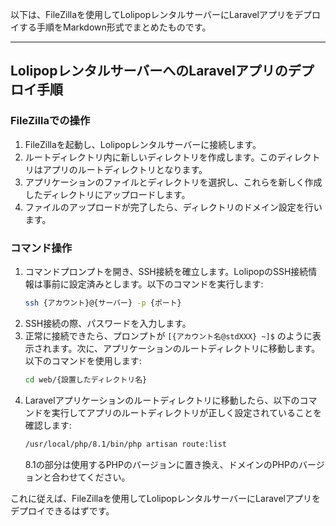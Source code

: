 以下は、FileZillaを使用してLolipopレンタルサーバーにLaravelアプリをデプロイする手順をMarkdown形式でまとめたものです。

---

## LolipopレンタルサーバーへのLaravelアプリのデプロイ手順

### FileZillaでの操作

1. FileZillaを起動し、Lolipopレンタルサーバーに接続します。
2. ルートディレクトリ内に新しいディレクトリを作成します。このディレクトリはアプリのルートディレクトリとなります。
3. アプリケーションのファイルとディレクトリを選択し、これらを新しく作成したディレクトリにアップロードします。
4. ファイルのアップロードが完了したら、ディレクトリのドメイン設定を行います。

### コマンド操作

1. コマンドプロンプトを開き、SSH接続を確立します。LolipopのSSH接続情報は事前に設定済みとします。以下のコマンドを実行します:
   ```bash
   ssh {アカウント}@{サーバー} -p {ポート}
   ```
2. SSH接続の際、パスワードを入力します。
3. 正常に接続できたら、プロンプトが `[{アカウント名@stdXXX} ~]$` のように表示されます。次に、アプリケーションのルートディレクトリに移動します。以下のコマンドを使用します:
   ```bash
   cd web/{設置したディレクトリ名}
   ```
4. Laravelアプリケーションのルートディレクトリに移動したら、以下のコマンドを実行してアプリのルートディレクトリが正しく設定されていることを確認します:
   ```bash
   /usr/local/php/8.1/bin/php artisan route:list
   ```
   8.1の部分は使用するPHPのバージョンに置き換え、ドメインのPHPのバージョンと合わせてください。

これに従えば、FileZillaを使用してLolipopレンタルサーバーにLaravelアプリをデプロイできるはずです。